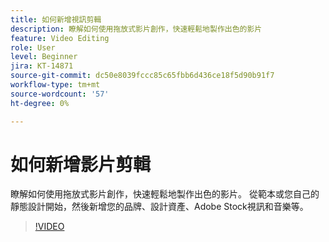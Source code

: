 ```yaml
---
title: 如何新增視訊剪輯
description: 瞭解如何使用拖放式影片創作，快速輕鬆地製作出色的影片
feature: Video Editing
role: User
level: Beginner
jira: KT-14871
source-git-commit: dc50e8039fccc85c65fbb6d436ce18f5d90b91f7
workflow-type: tm+mt
source-wordcount: '57'
ht-degree: 0%

---
```


# 如何新增影片剪輯

瞭解如何使用拖放式影片創作，快速輕鬆地製作出色的影片。 從範本或您自己的靜態設計開始，然後新增您的品牌、設計資產、Adobe Stock視訊和音樂等。

>[!VIDEO](https://video.tv.adobe.com/v/3427071?quality=12&learn=on&hidetitle=true)
